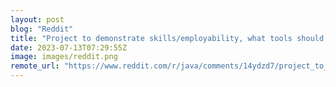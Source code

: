 ```yaml
---
layout: post
blog: "Reddit"
title: "Project to demonstrate skills/employability, what tools should I use"
date: 2023-07-13T07:29:55Z
image: images/reddit.png
remote_url: "https://www.reddit.com/r/java/comments/14ydzd7/project_to_demonstrate_skillsemployability_what/"
---
```

